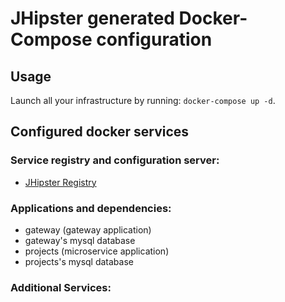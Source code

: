 # JHipster generated Docker-Compose configuration

## Usage

Launch all your infrastructure by running: `docker-compose up -d`.

## Configured docker services

### Service registry and configuration server:
- [JHipster Registry](http://localhost:8761)

### Applications and dependencies:
- gateway (gateway application)
- gateway's mysql database
- projects (microservice application)
- projects's mysql database

### Additional Services:

